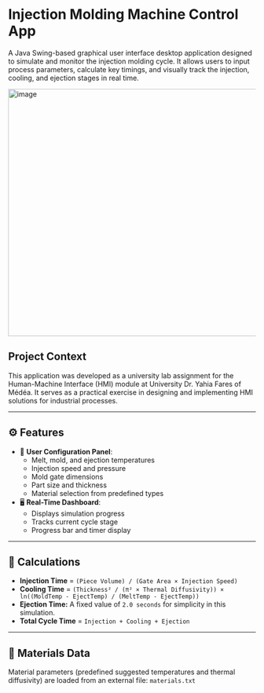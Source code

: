 #  Injection Molding Machine Control App

A Java Swing-based graphical user interface desktop application designed to simulate and monitor the injection molding cycle. It allows users to input process parameters, calculate key timings, and visually track the injection, cooling, and ejection stages in real time.

<img width="960" height="504" alt="image" src="https://github.com/user-attachments/assets/3d8c24f8-b1ff-41d0-b5e2-c50bb7ec6a7a" />



## Project Context

This application was developed as a university lab assignment for the Human-Machine Interface (HMI) module at University Dr. Yahia Fares of Médéa. It serves as a practical exercise in designing and implementing HMI solutions for industrial processes.

---

## ⚙️ Features

- 🔧 **User Configuration Panel**:
  - Melt, mold, and ejection temperatures
  - Injection speed and pressure
  - Mold gate dimensions
  - Part size and thickness
  - Material selection from predefined types
- 🖥️ **Real-Time Dashboard**:
  - Displays simulation progress
  - Tracks current cycle stage
  - Progress bar and timer display

---

## 📐 Calculations

- **Injection Time** = `(Piece Volume) / (Gate Area × Injection Speed)`
- **Cooling Time** = `(Thickness² / (π² × Thermal Diffusivity)) × ln((MoldTemp - EjectTemp) / (MeltTemp - EjectTemp))`
- **Ejection Time:** A fixed value of `2.0 seconds` for simplicity in this simulation.
- **Total Cycle Time** = `Injection + Cooling + Ejection`


---

## 📄 Materials Data

Material parameters (predefined suggested temperatures and thermal diffusivity) are loaded from an external file:
`materials.txt`

